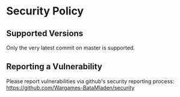 # Security Policy

## Supported Versions
Only the very latest commit on master is supported.

## Reporting a Vulnerability
Please report vulnerabilities via github's security reporting process: https://github.com/Wargames-BataMladen/security
